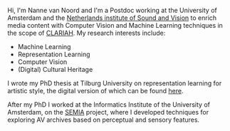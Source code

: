 Hi, I'm Nanne van Noord and I'm a Postdoc working at the University of Amsterdam and the [Netherlands institute of Sound and Vision](https://beeldengeluid.nl/en) to enrich media content with Computer Vision and Machine Learning techniques in the scope of [CLARIAH](https://clariah.nl/). My research interests include:

* Machine Learning
* Representation Learning
* Computer Vision
* (Digital) Cultural Heritage

I wrote my PhD thesis at Tilburg University on representation learning for artistic style, the digital version of which can be found [here](/papers/thesis.pdf).

After my PhD I worked at the Informatics Institute of the University of Amsterdam, on the [SEMIA](https://sensorymovingimagearchive.humanities.uva.nl/) project, 
where I developed techniques for exploring AV archives based on perceptual and sensory features.
